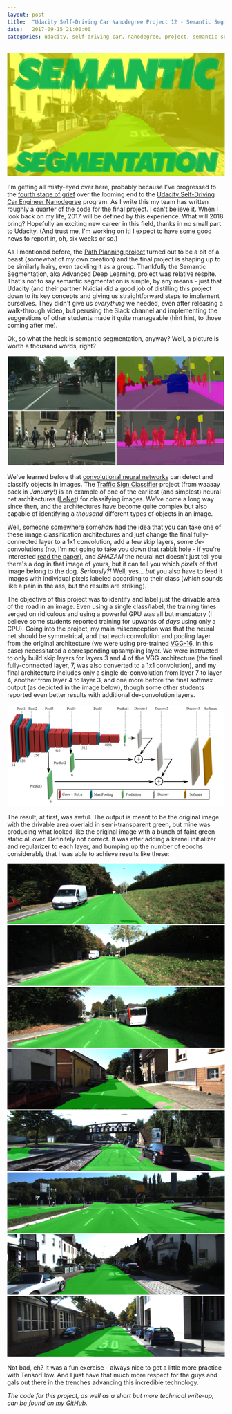 ```yaml
---
layout: post
title:  "Udacity Self-Driving Car Nanodegree Project 12 - Semantic Segmentation"
date:   2017-09-15 21:00:00 
categories: udacity, self-driving car, nanodegree, project, semantic segmentation, advanced deep learning
---
```


![Semantic Segmentation cover image](https://github.com/jeremy-shannon/jeremy-shannon.github.io/blob/master/images/semantic_segmentation/sem_seg_cover.png?raw=true)

I'm getting all misty-eyed over here, probably because I've progressed to the [fourth stage of grief](https://grief.com/the-five-stages-of-grief/) over the looming end to the [Udacity Self-Driving Car Engineer Nanodegree](https://udacity.com/drive) program. As I write this my team has written roughly a quarter of the code for the final project. I can't believe it. When I look back on my life, 2017 will be defined by this experience. What will 2018 bring? Hopefully an exciting new career in this field, thanks in no small part to Udacity. (And trust me, I'm working on it! I expect to have some good news to report in, oh, six weeks or so.) 

As I mentioned before, the [Path Planning project](http://jeremyshannon.com/2017/08/25/udacity-sdcnd-path-planning-pt1.html) turned out to be a bit of a beast (somewhat of my own creation) and the final project is shaping up to be similarly hairy, even tackling it as a group. Thankfully the Semantic Segmentation, aka Advanced Deep Learning, project was relative respite. That's not to say semantic segmentation is simple, by any means - just that Udacity (and their partner Nvidia) did a good job of distilling this project down to its key concepts and giving us straightforward steps to implement ourselves. They didn't give us *everything* we needed, even after releasing a walk-through video, but perusing the Slack channel and implementing the suggestions of other students made it quite manageable (hint hint, to those coming after me). 

Ok, so what the heck is semantic segmentation, anyway? Well, a picture is worth a thousand words, right?

![Semantic Segmentation example](https://github.com/jeremy-shannon/jeremy-shannon.github.io/blob/master/images/semantic_segmentation/ss_example.jpg?raw=true)

We've learned before that [convolutional neural networks](https://en.wikipedia.org/wiki/Convolutional_neural_network) can detect and classify objects in images. The [Traffic Sign Classifier](http://jeremyshannon.com/2017/01/13/udacity-sdcnd-traffic-sign-classifier.html) project (from waaaay back in *January*!) is an example of one of the earliest (and simplest) neural net architectures ([LeNet](http://yann.lecun.com/exdb/lenet)) for classifying images. We've come a long way since then, and the architectures have become quite complex but also capable of identifying a *thousand* different types of objects in an image.

Well, someone somewhere some*how* had the idea that you can take one of these image classification architectures and just change the final fully-connected layer to a 1x1 convolution, add a few skip layers, some *de*-convolutions (no, I'm not going to take you down that rabbit hole - if you're interested [read the paper](https://people.eecs.berkeley.edu/~jonlong/long_shelhamer_fcn.pdf)), and *SHAZAM* the neural net doesn't just tell you there's a dog in that image of yours, but it can tell you which *pixels* of that image belong to the dog. *Seriously?!* Well, yes... *but* you also have to feed it images with individual pixels labeled according to their class (which sounds like a pain in the ass, but the results are striking).

The objective of this project was to identify and label just the drivable area of the road in an image. Even using a single class/label, the training times verged on ridiculous and using a powerful GPU was all but mandatory (I believe some students reported training for upwards of *days* using only a CPU). Going into the project, my main misconception was that the neural net should be symmetrical, and that each convolution and pooling layer from the original architecture (we were using pre-trained [VGG-16](http://www.robots.ox.ac.uk/~vgg/research/very_deep/), in this case) necessitated a corresponding upsampling layer. We were instructed to only build skip layers for layers 3 and 4 of the VGG architecture (the final fully-connected layer, 7, was also converted to a 1x1 convolution), and my final architecture includes only a single de-convolution from layer 7 to layer 4, another from layer 4 to layer 3, and one more before the final softmax output (as depicted in the image below), though some other students reported even better results with additional de-convolution layers.

![Model architecture](https://github.com/jeremy-shannon/jeremy-shannon.github.io/blob/master/images/semantic_segmentation/model.png?raw=true)

The result, at first, was awful. The output is meant to be the original image with the drivable area overlaid in semi-transparent green, but mine was producing what looked like the original image with a bunch of faint green static all over. Definitely not correct. It was after adding a kernel initializer and regularizer to each layer, and bumping up the number of epochs considerably that I was able to achieve results like these:

![Sample output](https://github.com/jeremy-shannon/jeremy-shannon.github.io/blob/master/images/semantic_segmentation/sample1.png?raw=true)
![Sample output](https://github.com/jeremy-shannon/jeremy-shannon.github.io/blob/master/images/semantic_segmentation/sample2.png?raw=true)
![Sample output](https://github.com/jeremy-shannon/jeremy-shannon.github.io/blob/master/images/semantic_segmentation/sample3.png?raw=true)
![Sample output](https://github.com/jeremy-shannon/jeremy-shannon.github.io/blob/master/images/semantic_segmentation/sample4.png?raw=true)
![Sample output](https://github.com/jeremy-shannon/jeremy-shannon.github.io/blob/master/images/semantic_segmentation/sample5.png?raw=true)
![Sample output](https://github.com/jeremy-shannon/jeremy-shannon.github.io/blob/master/images/semantic_segmentation/sample6.png?raw=true)
![Sample output](https://github.com/jeremy-shannon/jeremy-shannon.github.io/blob/master/images/semantic_segmentation/sample7.png?raw=true)
![Sample output](https://github.com/jeremy-shannon/jeremy-shannon.github.io/blob/master/images/semantic_segmentation/sample8.png?raw=true)

Not bad, eh? It was a fun exercise - always nice to get a little more practice with TensorFlow. And I just have that much more respect for the guys and gals out there in the trenches advancing this incredible technology.

*The code for this project, as well as a short but more technical write-up, can be found on [my GitHub](https://github.com/jeremy-shannon/CarND-Semantic-Segmentation).*
